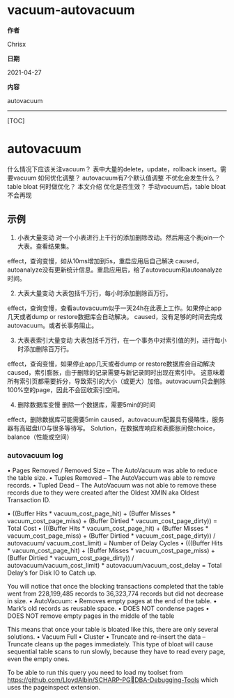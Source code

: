 # vacuum-autovacuum

**作者**

Chrisx

**日期**

2021-04-27

**内容**

autovacuum

---

[TOC]

# autovacuum

什么情况下应该关注vacuum？
表中大量的delete，update，rollback insert。需要vacuum
如何优化调整？
autovacuum有7个默认值调整
不优化会发生什么？
table bloat
何时做优化？
本文介绍
优化是否生效？
手动vacuum后，table bloat不会再现

## 示例

1. 小表大量变动
对一个小表进行上千行的添加删除改动。然后用这个表join一个大表。查看结果集。

effect，查询变慢，如从10ms增加到5s，重启应用后自己解决
caused，autoanalyze没有更新统计信息。重启应用后，给了autovacuum和autoanalyze时间。

2. 大表大量变动
大表包括千万行，每小时添加删除百万行。

effect，查询变慢，查看autovacuum似乎一天24h在此表上工作。如果停止app几天或者dump or restore数据库会自动解决。
caused，没有足够的时间去完成autovacuum。或者长事务阻止。

3. 大表表索引大量变动
大表包括千万行，在一个事务中对索引值的列，进行每小时添加删除百万行。

effect，查询变慢，如果停止app几天或者dump or restore数据库会自动解决
caused，索引膨胀，由于删除的记录需要与新记录同时出现在索引中。 这意味着所有索引页都需要拆分，导致索引的大小（或更大）加倍。autovacuum只会删除100%空的page，因此不会回收索引空间。

4. 删除数据库变慢
删除一个数据库，需要5min的时间

effect，删除数据库可能需要5min
caused，autovacuum配置具有侵略性，服务器有高磁盘I/O与很多等待写。
Solution，在数据库响应和表膨胀间做choice，balance（性能或空间）

### autovacuum log

• Pages Removed / Removed Size – The AutoVacuum was able to reduce the table size.
• Tuples Removed – The AutoVaccum was able to remove records.
• Tupled Dead – The AutoVacuum was not able to remove these records due to they were created after the 
Oldest XMIN aka Oldest Transaction ID.

• ((Buffer Hits * vacuum_cost_page_hit) + (Buffer Misses * vacuum_cost_page_miss) + (Buffer Dirtied * vacuum_cost_page_dirty)) = Total Cost
• (((Buffer Hits * vacuum_cost_page_hit) + (Buffer Misses * vacuum_cost_page_miss) + (Buffer Dirtied * vacuum_cost_page_dirty)) / autovacuum/ 
vacuum_cost_limit) = Number of Delay Cycles
• (((Buffer Hits * vacuum_cost_page_hit) + (Buffer Misses * vacuum_cost_page_miss) + (Buffer Dirtied * vacuum_cost_page_dirty)) / 
autovacuum/vacuum_cost_limit) * autovacuum/vacuum_cost_delay = Total Delay’s for Disk IO to Catch up.

You will notice that once the blocking transactions completed that the table went from 228,199,485 records to 36,323,774 records but did not decrease in size.
• AutoVacuum: • Removes empty pages at the end of the table.
• Mark’s old records as reusable space.
• DOES NOT condense pages
• DOES NOT remove empty pages in the middle of the table

This means that once your table is bloated like this, there are only several solutions.
• Vacuum Full
• Cluster
• Truncate and re-insert the data – Truncate cleans up the pages immediately.
This type of bloat will cause sequential table scans to run slowly, because they have to read every page, even the empty ones.

To be able to run this query you need to load my toolset from https://github.com/LloydAlbin/SCHARP-PGDBA-Debugging-Tools which uses the pageinspect extension.
